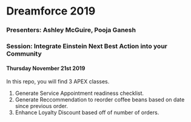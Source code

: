 # Dreamforce 2019 

### Presenters: Ashley McGuire, Pooja Ganesh
### Session: Integrate Einstein Next Best Action into your Community

#### Thursday November 21st 2019


In this repo, you will find 3 APEX classes.
1. Generate Service Appointment readiness checklist.
2. Generate Reccommendation to reorder coffee beans based on date since previous order.
3. Enhance Loyalty Discount based off of number of orders.
